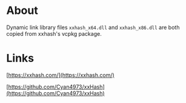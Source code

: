 # About

Dynamic link library files `xxhash_x64.dll` and `xxhash_x86.dll` are both copied from xxhash's vcpkg package.

# Links

[https://xxhash.com/](https://xxhash.com/)

[https://github.com/Cyan4973/xxHash](https://github.com/Cyan4973/xxHash)
